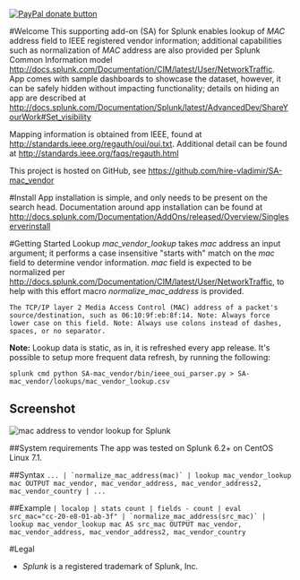 [![PayPal donate button](https://img.shields.io/badge/paypal-donate-yellow.svg)](https://www.paypal.com/cgi-bin/webscr?cmd=_s-xclick&hosted_button_id=E36NM78QVXA46 "Donate once-off to this project using Paypal")

#Welcome
This supporting add-on (SA) for Splunk enables lookup of *MAC* address field to IEEE registered vendor information; additional capabilities such as normalization of *MAC* address are also provided per Splunk Common Information model http://docs.splunk.com/Documentation/CIM/latest/User/NetworkTraffic. App comes with sample dashboards to showcase the dataset, however, it can be safely hidden without impacting functionality; details on hiding an app are described at http://docs.splunk.com/Documentation/Splunk/latest/AdvancedDev/ShareYourWork#Set_visibility

Mapping information is obtained from IEEE, found at http://standards.ieee.org/regauth/oui/oui.txt. Additional detail can be found at http://standards.ieee.org/faqs/regauth.html

This project is hosted on GitHub, see https://github.com/hire-vladimir/SA-mac_vendor

#Install
App installation is simple, and only needs to be present on the search head. Documentation around app installation can be found at http://docs.splunk.com/Documentation/AddOns/released/Overview/Singleserverinstall

#Getting Started
Lookup *mac_vendor_lookup* takes *mac* address an input argument; it performs a case insensitive "starts with" match on the *mac* field to determine vendor information. *mac* field is expected to be normalized per http://docs.splunk.com/Documentation/CIM/latest/User/NetworkTraffic, to help with this effort macro *normalize_mac_address* is provided.

```
The TCP/IP layer 2 Media Access Control (MAC) address of a packet's source/destination, such as 06:10:9f:eb:8f:14. Note: Always force lower case on this field. Note: Always use colons instead of dashes, spaces, or no separator.
```

**Note:** Lookup data is static, as in, it is refreshed every app release. It's possible to setup more frequent data refresh, by running the following:

`splunk cmd python SA-mac_vendor/bin/ieee_oui_parser.py > SA-mac_vendor/lookups/mac_vendor_lookup.csv`

## Screenshot
![mac address to vendor lookup for Splunk ](https://raw.githubusercontent.com/hire-vladimir/SA-mac_vendor/master/static/screenshot.png)

##System requirements
The app was tested on Splunk 6.2+ on CentOS Linux 7.1.

##Syntax
```... | `normalize_mac_address(mac)` | lookup mac_vendor_lookup mac OUTPUT mac_vendor, mac_vendor_address, mac_vendor_address2, mac_vendor_country | ...```

##Example
```| localop | stats count | fields - count | eval src_mac="cc-20-e8-01-ab-3f" | `normalize_mac_address(src_mac)` | lookup mac_vendor_lookup mac AS src_mac OUTPUT mac_vendor, mac_vendor_address, mac_vendor_address2, mac_vendor_country```

#Legal
* *Splunk* is a registered trademark of Splunk, Inc.
